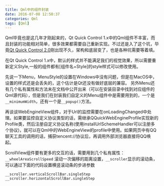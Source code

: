 ```yaml
---
title: Qml中的组件封装
date: 2016-07-08 12:50:37
categories: Qml
tags: [Qml]
---
```

Qml毕竟也是这几年才刚起来的，Qt Quick Control 1.x中的Qml组件不丰富，而且封装的功能相对简单，很多效果都需要自己重新实现。不过还是入了这个坑，毕竟[Qt Quick Control 2.0](http://blog.qt.io/blog/2016/06/10/qt-quick-controls-2-0-a-new-beginning/)刚出现不久，架构和底层变了，也是各种坑需要等着填。

<!--more-->

在Qt Quick Control 1.x中，默认的样式并不能满足我们的视觉效果，所以需要重新定义Style,一般的组件都有[组件名+Style]的style样式可以修改使用。

先说一下Menu，MenuStyle的设置在Windows中没有问题，但是在MacOS中，设置的样式还是会丢失的，这个估计是Qt还没有做好底层的兼容。
另外Menu还有几个私有属性和方法未在文档中公开出来（可以在安装目录中找到对应组件的Qml源代码），但是我们在封装我们自定义的Menu组件中是需要用到的，一个是`__minimumWidth`，还有一个是`__popup()`方法。

再谈谈WebEngineView组件，对于Url的监控需要在onLoadingChanged中处理。如果要监控自定义协议类型的话，需继承QQuickWebEngineProfile实现新的Profile类，然后注册自定义协议名称(使用installUrlSchemeHandler可以注册多个协议)，就可以在Qml中的WebEngineView的profile中使用。如果网页中有QQ聊天工具的调用的话，捕获tencent://协议后，再调用外部浏览器直接将QQ唤起。

ScrollView组件要有更多的交互的话，需要用到几个私有属性：`__wheelAreaScrollSpeed` 滚动一次偏移的距离设置，`__scroller`显示的滚动条，可以通过下面的代码设置横竖滚动条的步进参数
```
__scroller.verticalScrollBar.singleStep
__scroller.horizontalScrollBar.singleStep
```


